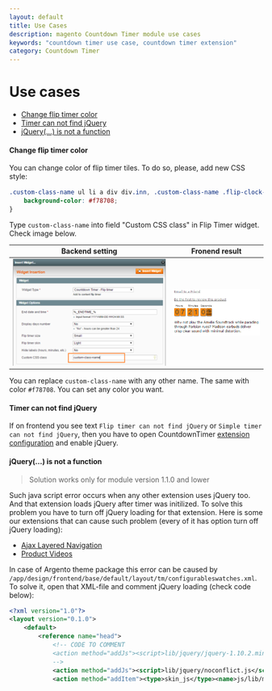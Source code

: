 ```yaml
---
layout: default
title: Use Cases
description: magento Countdown Timer module use cases
keywords: "countdown timer use case, countdown timer extension"
category: Countdown Timer
---
```


# Use cases

- [Change flip timer color](#change-flip-timer-color)
- [Timer can not find jQuery](#timer-can-not-find-jquery)
- [jQuery(...) is not a function](#jquery-is-not-a-function)

#### Change flip timer color

You can change color of flip timer tiles. To do so, please, add new CSS style:

```css
.custom-class-name ul li a div div.inn, .custom-class-name .flip-clock-dot {
    background-color: #f78708;
}
```

Type `custom-class-name` into field "Custom CSS class" in Flip Timer widget.
Check image below.

| Backend setting | Fronend result |
|-----------------|:--------------:|
| ![Custom CSS class for flip timer widget](/images/countdowntimer/custom-css-flip.png) | ![Custom CSS for flip timer - result on frontend](/images/countdowntimer/custom-css-flip-frontend.png) |

You can replace `custom-class-name` with any other name. The same with color
`#f78708`. You can set any color you want.  

#### Timer can not find jQuery

If on frontend you see text `Flip timer can not find jQuery` or
`Simple timer can not find jQuery`, then you have to open CountdownTimer
[extension configuration](#extension-configuration) and enable jQuery.

#### jQuery(...) is not a function

>  Solution works only for module version 1.1.0 and lower

Such java script error occurs when any other extension uses jQuery too. And that
extension loads jQuery after timer was initilized. To solve this problem
you have to turn off jQuery loading for that extension. Here is some our
extensions that can cause such problem (every of it has option turn off jQuery
loading):

* [Ajax Layered Navigation](/m1/extensions/ajaxlayerednavigation/)
* [Product Videos](/m1/extensions/productvideos/)

In case of Argento theme package this error can be caused by
`/app/design/frontend/base/default/layout/tm/configurableswatches.xml`. To solve
it, open that XML-file and comment jQuery loading (check code below):

```xml
<?xml version="1.0"?>
<layout version="0.1.0">
    <default>
        <reference name="head">
            <!-- CODE TO COMMENT
            <action method="addJs"><script>lib/jquery/jquery-1.10.2.min.js</script></action>
            -->
            <action method="addJs"><script>lib/jquery/noconflict.js</script></action>
            <action method="addItem"><type>skin_js</type><name>js/lib/modernizr.custom.min.js</name></action>
```
